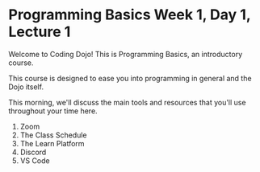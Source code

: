 # Programming Basics Week 1, Day 1, Lecture 1

Welcome to Coding Dojo! This is Programming Basics, an introductory course.

This course is designed to ease you into programming in general and the Dojo itself.

This morning, we'll discuss the main tools and resources that you'll use throughout your time here.

1. Zoom
2. The Class Schedule
3. The Learn Platform
4. Discord
5. VS Code